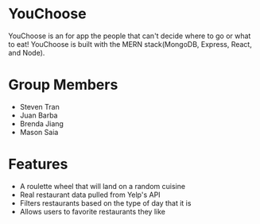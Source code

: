 # YouChoose

YouChoose is an for app the people that can't decide where to go or what to eat! YouChoose is built with the MERN stack(MongoDB, Express, React, and Node).

# Group Members
* Steven Tran
* Juan Barba
* Brenda Jiang
* Mason Saia

# Features
* A roulette wheel that will land on a random cuisine
* Real restaurant data pulled from Yelp's API
* Filters restaurants based on the type of day that it is
* Allows users to favorite restaurants they like
